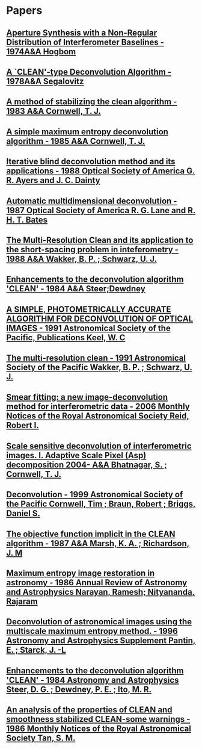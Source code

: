 <html lang="en">
<head>
  <meta charset="UTF-8">
  <meta name="viewport" content="width=device-width, initial-scale=1.0">
  
</head>

<body>
  <h1>
  Papers
  </h1>


  <h2><a href="http://articles.adsabs.harvard.edu/pdf/1974A%26AS...15..417H">Aperture Synthesis with a Non-Regular Distribution of Interferometer Baselines - 1974A&A Hogbom</a></h2>
  <h2><a href="http://articles.adsabs.harvard.edu/pdf/1978A%26A....70..335S">A `CLEAN'-type Deconvolution Algorithm - 1978A&A Segalovitz </a></h2>
  <h2><a href="http://adsabs.harvard.edu/full/1983A%26A...121..281C">A method of stabilizing the clean algorithm -  1983 A&A Cornwell, T. J.</a></h2>
  <h2><a href="http://adsabs.harvard.edu/full/1985A%26A...143...77C">A simple maximum entropy deconvolution algorithm - 1985 A&A Cornwell, T. J.</a></h2>
  <h2><a href="https://www.osapublishing.org/view_article.cfm?gotourl=https%3A%2F%2Fwww%2Eosapublishing%2Eorg%2FDirectPDFAccess%2F9A50D20E%2DA981%2D4AE0%2D8969F2D8D727ADAF%5F9311%2Fol%2D13%2D7%2D547%2Epdf%3Fda%3D1%26id%3D9311%26seq%3D0%26mobile%3Dno&org=Hong%20Kong%20University%20of%20Science%20and%20Technology">Iterative blind deconvolution method and its applications - 1988 Optical Society of America G. R. Ayers and J. C. Dainty</a></h2>
  <h2><a href="https://www.osapublishing.org/view_article.cfm?gotourl=https%3A%2F%2Fwww%2Eosapublishing%2Eorg%2FDirectPDFAccess%2F5A2D6C97%2DF389%2D4264%2D90ECB4879F994661%5F2625%2Fjosaa%2D4%2D1%2D180%2Epdf%3Fda%3D1%26id%3D2625%26seq%3D0%26mobile%3Dno&org=Hong%20Kong%20University%20of%20Science%20and%20Technology">Automatic multidimensional deconvolution - 1987 Optical Society of America R. G. Lane and R. H. T. Bates </a></h2>
  <h2><a href="http://adsabs.harvard.edu/pdf/1988A%26A...200..312W">The Multi-Resolution Clean and its application to the short-spacing problem in inteferometry - 1988 A&A Wakker, B. P. ; Schwarz, U. J.</a></h2>
  <h2><a href="http://articles.adsabs.harvard.edu/pdf/1984A%26A...137..159S">Enhancements to the deconvolution algorithm 'CLEAN' - 1984 A&A Steer;Dewdney</a></h2>
  <h2><a href="http://adsabs.harvard.edu/full/1991PASP..103..723K">A SIMPLE, PHOTOMETRICALLY ACCURATE ALGORITHM FOR DECONVOLUTION OF OPTICAL IMAGES - 1991 Astronomical Society of the Pacific, Publications Keel, W. C</a></h2>
  <h2><a href="http://articles.adsabs.harvard.edu/pdf/1991ASPC...19..268W">The multi-resolution clean - 1991 Astronomical Society of the Pacific  Wakker, B. P. ; Schwarz, U. J. </a></h2>
  <h2><a href="https://arxiv.org/pdf/astro-ph/0601442.pdf">Smear fitting: a new image-deconvolution method for interferometric data - 2006 
    Monthly Notices of the Royal Astronomical Society  Reid, Robert I.</a></h2>
  <h2><a href="https://arxiv.org/pdf/astro-ph/0407225.pdf">Scale sensitive deconvolution of interferometric images. I. Adaptive Scale Pixel (Asp) decomposition 2004- A&A Bhatnagar, S. ; Cornwell, T. J. </a></h2>
  <h2><a href="http://articles.adsabs.harvard.edu/pdf/1999ASPC..180..151C">Deconvolution - 1999 Astronomical Society of the Pacific Cornwell, Tim ; Braun, Robert ; Briggs, Daniel S.</a></h2>
  <h2><a href="http://articles.adsabs.harvard.edu/pdf/1987A%26A...182..174M">The objective function implicit in the CLEAN algorithm - 1987 A&A Marsh, K. A. ; Richardson, J. M</a></h2>
  <h2><a href="http://articles.adsabs.harvard.edu/pdf/1986ARA%26A..24..127N">Maximum entropy image restoration in astronomy - 1986 Annual Review of Astronomy and Astrophysics  Narayan, Ramesh; Nityananda, Rajaram </a></h2>
  <h2><a href="http://articles.adsabs.harvard.edu/pdf/1996A%26AS..118..575P">Deconvolution of astronomical images using the multiscale maximum entropy method. - 1996 Astronomy and Astrophysics Supplement  Pantin, E. ; Starck, J. -L</a></h2>
  <h2><a href="http://articles.adsabs.harvard.edu/pdf/1984A%26A...137..159S">Enhancements to the deconvolution algorithm 'CLEAN' - 1984 
    Astronomy and Astrophysics  Steer, D. G. ; Dewdney, P. E. ; Ito, M. R. </a></h2>
  <h2><a href="http://articles.adsabs.harvard.edu/pdf/1986MNRAS.220..971T">An analysis of the properties of CLEAN and smoothness stabilized CLEAN-some warnings - 1986 Monthly Notices of the Royal Astronomical Society  Tan, S. M. </a></h2>
  <h2><a href=""></a></h2>
  <h2><a href=""></a></h2>
  <h2><a href=""></a></h2>
  <h2><a href=""></a></h2>
  <h2><a href=""></a></h2>
  <h2><a href=""></a></h2>
  <h2><a href=""></a></h2>
  <h2><a href=""></a></h2>
  <h2><a href=""></a></h2>
  <h2><a href=""></a></h2>
  <h2><a href=""></a></h2>
  <h2><a href=""></a></h2>
  <h2><a href=""></a></h2>
  <h2><a href=""></a></h2>
  <h2><a href=""></a></h2>
  <h2><a href=""></a></h2>
  <h2><a href=""></a></h2>
  <h2><a href=""></a></h2>
  <h2><a href=""></a></h2>
  <h2><a href=""></a></h2>
  <h2><a href=""></a></h2>
  <h2><a href=""></a></h2>
  <h2><a href=""></a></h2>
  <h2><a href=""></a></h2>
  <h2><a href=""></a></h2>
  <h2><a href=""></a></h2>
  <h2><a href=""></a></h2>
  <h2><a href=""></a></h2>
  <h2><a href=""></a></h2>
  <h2><a href=""></a></h2>
  <h2><a href=""></a></h2>
  <h2><a href=""></a></h2>
  <h2><a href=""></a></h2>
  <h2><a href=""></a></h2>
  <h2><a href=""></a></h2>
  <h2><a href=""></a></h2>
  <h2><a href=""></a></h2>
  <h2><a href=""></a></h2>
  <h2><a href=""></a></h2>
  <h2><a href=""></a></h2>
  <h2><a href=""></a></h2>
  <h2><a href=""></a></h2>
  <h2><a href=""></a></h2>
  <h2><a href=""></a></h2>
  <h2><a href=""></a></h2>
  <h2><a href=""></a></h2>
  <h2><a href=""></a></h2>
  <h2><a href=""></a></h2>
  <h2><a href=""></a></h2>
  <h2><a href=""></a></h2>
  <h2><a href=""></a></h2>
  <h2><a href=""></a></h2>
  <h2><a href=""></a></h2>
  <h2><a href=""></a></h2>
  

  
</body>
</html>

